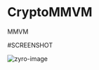 # CryptoMMVM
MMVM

#SCREENSHOT

![zyro-image](https://user-images.githubusercontent.com/91742636/147932817-07ac9d17-a16a-4ed3-aac0-375c5b7664c7.png)

